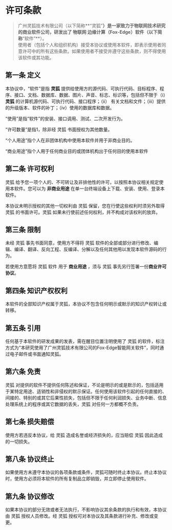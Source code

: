 # 许可条款

> 广州灵狐技术有限公司（以下简称**“灵狐”**）是一家致力于物联网技术研究的商业软件公司，研发出了 物联网 边缘计算（**Fox-Edge**）软件（以下简称**“软件”**）。<br>
使用者（包括个人和组织机构）接受本协议或使用本软件，即表示使用者同意许可中的所有这些条款。如果使用者不接受并遵守这些条款，则不得使用该软件或其功能。<br>

## 第一条 定义
<p>本协议中，“软件”是指 <b>灵狐</b> 提供给使用方的源代码、可执行代码、目标程序、程序、接口、文档、数据库、数据、图片、声音、标志、标识等，包括但不限于（i）<b>灵狐</b> 的计算机源代码、可执行代码、接口程序；（ii） 有关文档和文件；（iii）提供的升级版本、软件的补丁；（iv）使用的数据库和数据。</p>
<p>“使用”是指“软件”的安装、接口调用、测试、二次开发行为。</p>
<p>“许可数量”是指1，除非经 灵狐 书面授权为其他数量。</p>
<p>“个人用途”指个人在非团体机构中使用本软件并用于非商业目的。</p>
<p>“商业用途”指个人用于任何商业目的或团体机构出于任何目的使用本软件</p>

## 第二条 许可权利
<p>灵狐 给予您一项个人的、不可转让及非排他性的许可，以按照本协议相关规定使用本软件。您可以为 <b>非商业用途</b> 在单一台终端设备上下载、安装、使用、登录本软件。</p>
<p>本协议未明示授权的其他一切权利由 灵狐 保留，您在行使这些权利时须另外取得 灵狐 的书面许可。灵狐 如果未行使前述任何权利，并不构成对该权利的放弃。</p>

## 第三条 限制
<p>未经 灵狐 事先书面同意，使用方不得将 灵狐 软件的全部或部分进行修改、编辑、编译、翻译、反向工程、反编译、分解以及任何其他用以发现本软件源码的行为。</p>
<p>若使用方意愿将 灵狐 软件 用于 <b>商业用途</b> ，须与 灵狐 事先另行签署一份<b>商业许可协议</b>。</p>

## 第四条 知识产权权利
<p>本软件的全部知识产权属于灵狐，本协议不包含任何明示或默示的知识产权转让或转移。</p>

## 第五条 引用
<p>任何基于本软件的研发成果的发表，需在醒目位置注明使用了 灵狐 的软件，标注方式为“本研究使用了广州灵狐技术有限公司的Fox-Edge智能网关软件”，同时通过电子邮件或书面通知灵狐。</p>

## 第六条 免责
<p>灵狐 对提供的软件不提供任何陈述和保证，不论是明示的或是默示的，包括适用于某特定用途、适销性和非侵权的默示保证。任何使用该软件引起的任何直接的、间接的、特别的或其它后果性损失，包括但不限于任何利润损失、业务中断、信息处理系统上的程序或其它数据的丢失，灵狐 对任何一方都概不负责。</p>

## 第七条 损失赔偿
<p>使用方若违反本协议，给 灵狐 造成名誉或经济损失的，应当赔偿 灵狐 因此造成的一切损失。</p>

## 第八条 协议终止
<p>如果使用方未遵守本协议的各项条款或条件，灵狐可随时终止本协议。终止本协议时，使用方必须将本软件的所有复制品立即销毁，并立即停止使用软件。</p>

## 第九条 协议修改
<p>如果本协议的部分无效或者无法执行，不影响协议其余条款的执行和有效，本协议由 灵狐 授权人员修改。经 灵狐 授权可对本协议及其条款进行补充、修改或变更。</p>


```